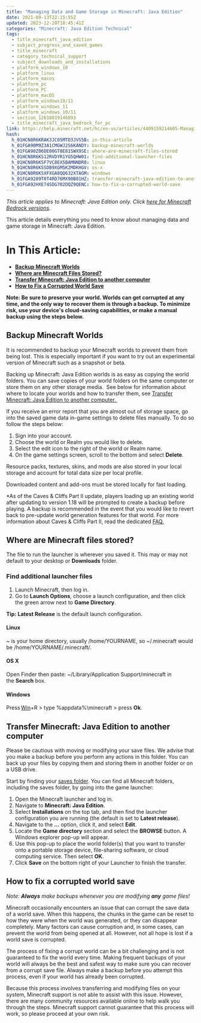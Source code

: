 ```yaml
---
title: "Managing Data and Game Storage in Minecraft: Java Edition"
date: 2021-09-13T22:15:55Z
updated: 2023-12-20T18:45:41Z
categories: "Minecraft: Java Edition Technical"
tags:
  - title_minecraft_java_edition
  - subject_progress_and_saved_games
  - title_minecraft
  - category_technical_support
  - subject_downloads_and_installations
  - platform_windows_10
  - platform_linux
  - platform_macos
  - platform_pc
  - platform_PC
  - platform_macOS
  - platform_windows10/11
  - platform_windows_11
  - platform_windows_10/11
  - section_12618019146893
  - title_minecraft_java_bedrock_for_pc
link: https://help.minecraft.net/hc/en-us/articles/4409159214605-Managing-Data-and-Game-Storage-in-Minecraft-Java-Edition
hash:
  h_01HCN8R6KRAK3JC05MTD3JVS5B: in-this-article
  h_01FGA90M9Z3A1CMGWJ2S6KANDY: backup-minecraft-worlds
  h_01FGA90Z06DE00GT8E81SWX9SE: where-are-minecraft-files-stored
  h_01HCN8R6KS12RVDYR1YG5QHW01: find-additional-launcher-files
  h_01HCN8R6KSF7VC8EX5BAMNNDR8: linux
  h_01HCN8R6KSSDB9XGM5K2MDKHGV: os-x
  h_01HCN8R6KSXFXGA8QQ632XTAGM: windows
  h_01FGA9289T0T4RD76MX90B81HZ: transfer-minecraft-java-edition-to-another-computer
  h_01FGA92HXE74SDG702DQZ9QENC: how-to-fix-a-corrupted-world-save
---
```


*This article applies to Minecraft: Java Edition only. Click [here for Minecraft Bedrock versions](../Minecraft-Bedrock-Edition-Technical/How-to-Transfer-Your-World-to-Another-Device-in-Minecraft-Bedrock-Edition.md).* 

This article details everything you need to know about managing data and game storage in Minecraft: Java Edition.

# In This Article:

- [**Backup Minecraft Worlds**](#backup-minecraft-worlds)
- **[Where are Minecraft Files Stored?](#where-are-minecraft-files-stored)**
- **[Transfer Minecraft: Java Edition to another computer](#transfer-minecraft-java-edition-to-another-computer)**
- **[How to Fix a Corrupted World Save](#how-to-fix-a-corrupted-world-save)**

**Note: Be sure to preserve your world. Worlds can get corrupted at any time, and the only way to recover them is through a backup. To minimize risk, use your device's cloud-saving capabilities, or make a manual backup using the steps below.**

## Backup Minecraft Worlds

It is recommended to backup your Minecraft worlds to prevent them from being lost. This is especially important if you want to try out an experimental version of Minecraft such as a snapshot or beta.   
  
Backing up Minecraft: Java Edition worlds is as easy as copying the world folders. You can save copies of your world folders on the same computer or store them on any other storage media.  See below for information about where to locate your worlds and how to transfer them, see [Transfer Minecraft: Java Edition to another computer. ](#transfer-minecraft-java-edition-to-another-computer)

If you receive an error report that you are almost out of storage space, go into the saved game data in-game settings to delete files manually. To do so follow the steps below: 

1.  Sign into your account. 
2.  Choose the world or Realm you would like to delete. 
3.  Select the edit icon to the right of the world or Realm name. 
4.  On the game settings screen, scroll to the bottom and select **Delete**. 

Resource packs, textures, skins, and mods are also stored in your local storage and account for total data size per local profile.  

Downloaded content and add-ons must be stored locally for fast loading. 

\*As of the Caves & Cliffs Part II update, players loading up an existing world after updating to version 1.18 will be prompted to create a backup before playing. A backup is recommended in the event that you would like to revert back to pre-update world generation features for that world. For more information about Caves & Cliffs Part II, read the dedicated [FAQ.](../Caves-and-Cliffs-Update/Caves-Cliffs-Part-II-FAQ.md)

## Where are Minecraft files stored? 

The file to run the launcher is wherever you saved it. This may or may not default to your desktop or **Downloads** folder.  

### Find additional launcher files 

1.  Launch Minecraft, then log in. 
2.  Go to **Launch Options**, choose a launch configuration, and then click the green arrow next to **Game Directory**. 

**Tip:** **Latest Release** is the default launch configuration. 

#### Linux 

~ is your home directory, usually /home/YOURNAME, so ~/.minecraft would be /home/YOURNAME/.minecraft/. 

#### OS X 

Open Finder then paste: ~/Library/Application Support/minecraft in the **Search** box. 

#### Windows 

Press [Win](https://en.wikipedia.org/wiki/Windows_key)+R \> type %appdata%\\minecraft \> press **Ok**. 

## Transfer Minecraft: Java Edition to another computer

Please be cautious with moving or modifying your save files. We advise that you make a backup before you perform any actions in this folder. You can back up your files by copying them and storing them in another folder or on a USB drive. 

Start by finding your [saves folder](#where-are-minecraft-files-stored). You can find all Minecraft folders, including the saves folder, by going into the game launcher: 

1.  Open the Minecraft launcher and log in. 
2.  Navigate to **Minecraft: Java Edition**.
3.  Select **Installations** on the top tab, and then find the launcher configuration you are running (the default is set to **Latest release**).
4.  Navigate to the **...** option, click it, and select **Edit**.  
5.  Locate the **Game directory** section and select the **BROWSE** button. A Windows explorer pop-up will appear. 
6.  Use this pop-up to place the world folder(s) that you want to transfer onto a portable storage device, file-sharing software, or cloud computing service. Then select **OK**.
7.  Click **Save** on the bottom right of your Launcher to finish the transfer.

## How to fix a corrupted world save

*Note: **Always** make backups whenever you are modifying **any** game files!* 

Minecraft occasionally encounters an issue that can corrupt the save data of a world save. When this happens, the chunks in the game can be reset to how they were when the world was generated, or they can disappear completely. Many factors can cause corruption and, in some cases, can prevent the world from being opened at all. However, not all hope is lost if a world save is corrupted. 

The process of fixing a corrupt world can be a bit challenging and is not guaranteed to fix the world every time. Making frequent backups of your world will always be the best and safest way to make sure you can recover from a corrupt save file. Always make a backup before you attempt this process, even if your world has already been corrupted.  

Because this process involves transferring and modifying files on your system, Minecraft support is not able to assist with this issue. However, there are many community resources available online to help walk you through the steps. Minecraft support cannot guarantee that this process will work, so please proceed at your own risk.

